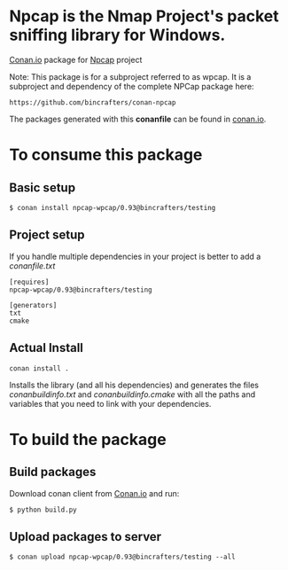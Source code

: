 # Npcap is the Nmap Project's packet sniffing library for Windows.

[Conan.io](https://conan.io) package for [Npcap](https://github.com/nmap/npcap) project

Note: This package is for a subproject referred to as wpcap.  It is a subproject and dependency of the complete NPCap package here: 
	
	https://github.com/bincrafters/conan-npcap

The packages generated with this **conanfile** can be found in [conan.io](https://bintray.com/bincrafters/public-conan/npcap-wpcap).

# To consume this package

## Basic setup

    $ conan install npcap-wpcap/0.93@bincrafters/testing

## Project setup

If you handle multiple dependencies in your project is better to add a *conanfile.txt*

    [requires]
    npcap-wpcap/0.93@bincrafters/testing
	
    [generators]
    txt
    cmake

## Actual Install 

    conan install . 

Installs the library (and all his dependencies) and generates the files *conanbuildinfo.txt* and *conanbuildinfo.cmake* with all the paths and variables that you need to link with your dependencies.
	
# To build the package

## Build packages

Download conan client from [Conan.io](https://conan.io) and run:

    $ python build.py

## Upload packages to server

    $ conan upload npcap-wpcap/0.93@bincrafters/testing --all
